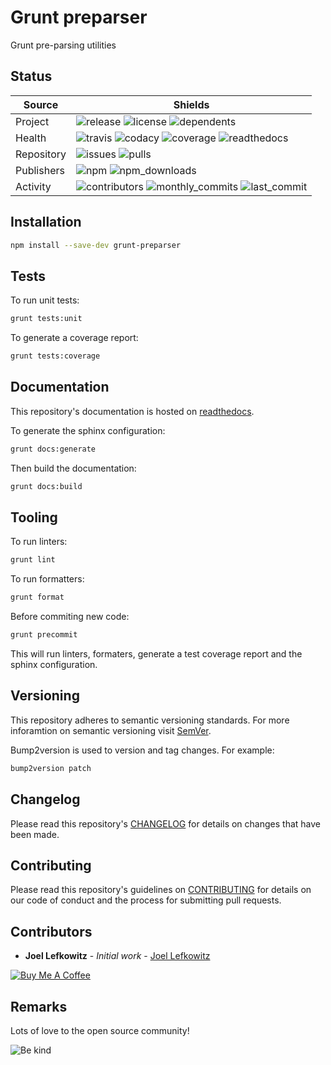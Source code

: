 # Grunt preparser

Grunt pre-parsing utilities

## Status

| Source     | Shields                                                                                                            |
| ---------- | ------------------------------------------------------------------------------------------------------------------ |
| Project    | ![release][release_shield] ![license][license_shield] ![dependents][dependents_shield]                             |
| Health     | ![travis][travis_shield] ![codacy][codacy_shield] ![coverage][coverage_shield] ![readthedocs][readthedocs_shield]  |
| Repository | ![issues][issues_shield] ![pulls][pulls_shield]                                                                    |
| Publishers | ![npm][npm_shield] ![npm_downloads][npm_downloads_shield]                                                          |
| Activity   | ![contributors][contributors_shield] ![monthly_commits][monthly_commits_shield] ![last_commit][last_commit_shield] |

## Installation

```bash
npm install --save-dev grunt-preparser
```

## Tests

To run unit tests:

```bash
grunt tests:unit
```

To generate a coverage report:

```bash
grunt tests:coverage
```

## Documentation

This repository's documentation is hosted on [readthedocs][readthedocs].

To generate the sphinx configuration:

```bash
grunt docs:generate
```

Then build the documentation:

```bash
grunt docs:build
```

## Tooling

To run linters:

```bash
grunt lint
```

To run formatters:

```bash
grunt format
```

Before commiting new code:

```bash
grunt precommit
```

This will run linters, formaters, generate a test coverage report and the sphinx configuration.

## Versioning

This repository adheres to semantic versioning standards.
For more inforamtion on semantic versioning visit [SemVer][semver].

Bump2version is used to version and tag changes.
For example:

```bash
bump2version patch
```

## Changelog

Please read this repository's [CHANGELOG](CHANGELOG.md) for details on changes that have been made.

## Contributing

Please read this repository's guidelines on [CONTRIBUTING](CONTRIBUTING.md) for details on our code of conduct and the process for submitting pull requests.

## Contributors

- **Joel Lefkowitz** - _Initial work_ - [Joel Lefkowitz][joellefkowitz]

[![Buy Me A Coffee][coffee_button]][coffee]

## Remarks

Lots of love to the open source community!

![Be kind][be_kind]

<!-- Github links -->

[pulls]: https://github.com/JoelLefkowitz/grunt-preparser/pulls
[issues]: https://github.com/JoelLefkowitz/grunt-preparser/issues

<!-- External links -->

[readthedocs]: https://grunt-preparser.readthedocs.io/en/latest/
[semver]: http://semver.org/
[coffee]: https://www.buymeacoffee.com/joellefkowitz
[coffee_button]: https://cdn.buymeacoffee.com/buttons/default-blue.png
[be_kind]: https://media.giphy.com/media/osAcIGTSyeovPq6Xph/giphy.gif

<!-- Acknowledgments -->

[joellefkowitz]: https://github.com/JoelLefkowitz

<!-- Project shields -->

[release_shield]: https://img.shields.io/github/v/tag/joellefkowitz/grunt-preparser
[license_shield]: https://img.shields.io/github/license/joellefkowitz/grunt-preparser
[dependents_shield]: https://img.shields.io/librariesio/dependent-repos/pypi/grunt-preparser

<!-- Health shields -->

[travis_shield]: https://img.shields.io/travis/joellefkowitz/grunt-preparser
[codacy_shield]: https://img.shields.io/codacy/coverage/grunt-preparser
[coverage_shield]: https://img.shields.io/codacy/grade/grunt-preparser
[readthedocs_shield]: https://img.shields.io/readthedocs/grunt-preparser

<!-- Repository shields -->

[issues_shield]: https://img.shields.io/github/issues/joellefkowitz/grunt-preparser
[pulls_shield]: https://img.shields.io/github/issues-pr/joellefkowitz/grunt-preparser

<!-- Publishers shields -->

[npm_shield]: https://img.shields.io/npm/v/grunt-preparser
[npm_downloads_shield]: https://img.shields.io/npm/dw/grunt-preparser

<!-- Activity shields -->

[contributors_shield]: https://img.shields.io/github/contributors/joellefkowitz/grunt-preparser
[monthly_commits_shield]: https://img.shields.io/github/commit-activity/m/joellefkowitz/grunt-preparser
[last_commit_shield]: https://img.shields.io/github/last-commit/joellefkowitz/grunt-preparser

